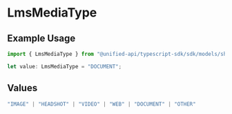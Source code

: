# LmsMediaType

## Example Usage

```typescript
import { LmsMediaType } from "@unified-api/typescript-sdk/sdk/models/shared";

let value: LmsMediaType = "DOCUMENT";
```

## Values

```typescript
"IMAGE" | "HEADSHOT" | "VIDEO" | "WEB" | "DOCUMENT" | "OTHER"
```
